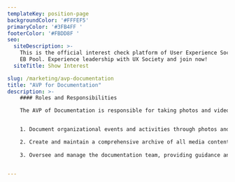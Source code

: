 ```yaml
---
templateKey: position-page
backgroundColor: '#FFFEF5'
primaryColor: '#3FB4FF '
footerColor: '#FBDD8F '
seo:
  siteDescription: >-
    This is the official interest check platform of User Experience Society for
    EB Pool. Experience leadership with UX Society and join now!
  siteTitle: Show Interest

slug: /marketing/avp-documentation
title: "AVP for Documentation"
description: >-
    #### Roles and Responsibilities

    The AVP of Documentation is responsible for taking photos and videos of UXS events, organizing and securely storing all media, and collaborating with team members to ensure that the documentation is thorough and well-prepared. They shall execute the following tasks:


    1. Document organizational events and activities through photos and videos, ensuring high quality and relevance.

    2. Create and maintain a comprehensive archive of all media content, ensuring proper labeling and long-term storage.
    
    3. Oversee and manage the documentation team, providing guidance and support to ensure effective and efficient media capturing and handling.


---
```


